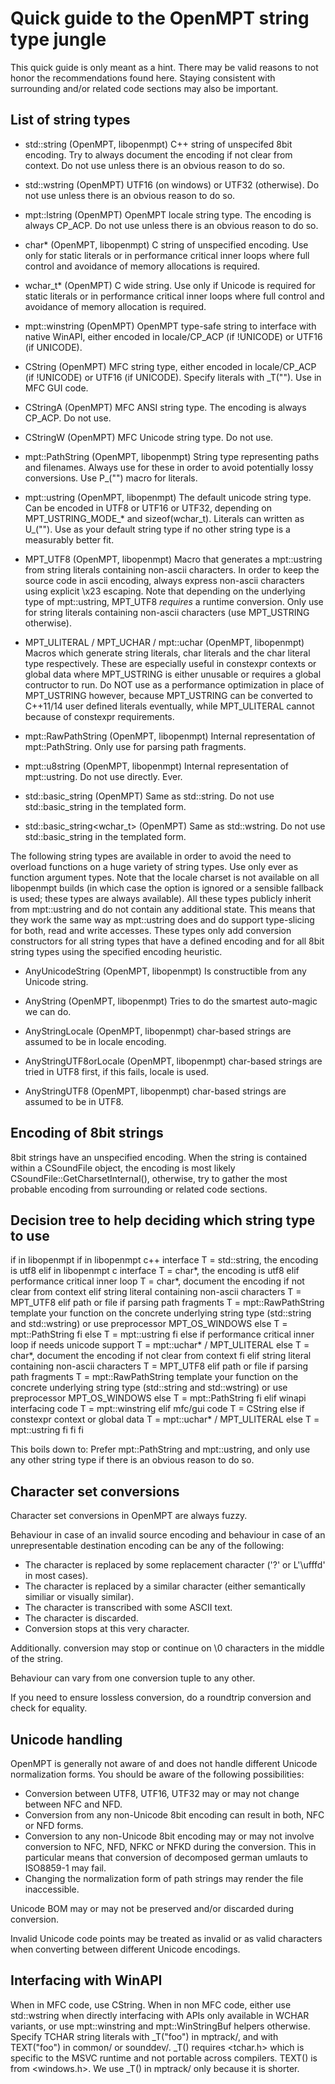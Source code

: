 
Quick guide to the OpenMPT string type jungle
=============================================



This quick guide is only meant as a hint. There may be valid reasons to not
honor the recommendations found here. Staying consistent with surrounding and/or
related code sections may also be important.



List of string types
--------------------

 *  std::string (OpenMPT, libopenmpt)
    C++ string of unspecifed 8bit encoding. Try to always document the
    encoding if not clear from context. Do not use unless there is an obvious
    reason to do so.

 *  std::wstring (OpenMPT)
    UTF16 (on windows) or UTF32 (otherwise). Do not use unless there is an
    obvious reason to do so.

 *  mpt::lstring (OpenMPT)
    OpenMPT locale string type. The encoding is always CP_ACP. Do not use unless
    there is an obvious reason to do so.

 *  char* (OpenMPT, libopenmpt)
    C string of unspecified encoding. Use only for static literals or in
    performance critical inner loops where full control and avoidance of memory
    allocations is required.

 *  wchar_t* (OpenMPT)
    C wide string. Use only if Unicode is required for static literals or in
    performance critical inner loops where full control and avoidance of memory
    allocation is required.

 *  mpt::winstring (OpenMPT)
    OpenMPT type-safe string to interface with native WinAPI, either encoded in
    locale/CP_ACP (if !UNICODE) or UTF16 (if UNICODE).

 *  CString (OpenMPT)
    MFC string type, either encoded in locale/CP_ACP (if !UNICODE) or UTF16 (if
    UNICODE). Specify literals with _T(""). Use in MFC GUI code.

 *  CStringA (OpenMPT)
    MFC ANSI string type. The encoding is always CP_ACP. Do not use.

 *  CStringW (OpenMPT)
    MFC Unicode string type. Do not use.

 *  mpt::PathString (OpenMPT, libopenmpt)
    String type representing paths and filenames. Always use for these in order
    to avoid potentially lossy conversions. Use P_("") macro for
    literals.

 *  mpt::ustring (OpenMPT, libopenmpt)
    The default unicode string type. Can be encoded in UTF8 or UTF16 or UTF32,
    depending on MPT_USTRING_MODE_* and sizeof(wchar_t). Literals can written as
    U_(""). Use as your default string type if no other string type is
    a measurably better fit.

 *  MPT_UTF8 (OpenMPT, libopenmpt)
    Macro that generates a mpt::ustring from string literals containing
    non-ascii characters. In order to keep the source code in ascii encoding,
    always express non-ascii characters using explicit \x23 escaping. Note that
    depending on the underlying type of mpt::ustring, MPT_UTF8 *requires* a
    runtime conversion. Only use for string literals containing non-ascii
    characters (use MPT_USTRING otherwise).

 *  MPT_ULITERAL / MPT_UCHAR / mpt::uchar (OpenMPT, libopenmpt)
    Macros which generate string literals, char literals and the char literal
    type respectively. These are especially useful in constexpr contexts or
    global data where MPT_USTRING is either unusable or requires a global
    contructor to run. Do NOT use as a performance optimization in place of
    MPT_USTRING however, because MPT_USTRING can be converted to C++11/14 user
    defined literals eventually, while MPT_ULITERAL cannot because of constexpr
    requirements.

 *  mpt::RawPathString (OpenMPT, libopenmpt)
    Internal representation of mpt::PathString. Only use for parsing path
    fragments.

 *  mpt::u8string (OpenMPT, libopenmpt)
    Internal representation of mpt::ustring. Do not use directly. Ever.

 *  std::basic_string<char> (OpenMPT)
    Same as std::string. Do not use std::basic_string in the templated form.

 *  std::basic_string<wchar_t> (OpenMPT)
    Same as std::wstring. Do not use std::basic_string in the templated form.

The following string types are available in order to avoid the need to overload
functions on a huge variety of string types. Use only ever as function argument
types.
Note that the locale charset is not available on all libopenmpt builds (in which
case the option is ignored or a sensible fallback is used; these types are
always available).
All these types publicly inherit from mpt::ustring and do not contain any
additional state. This means that they work the same way as mpt::ustring does
and do support type-slicing for both, read and write accesses.
These types only add conversion constructors for all string types that have a
defined encoding and for all 8bit string types using the specified encoding
heuristic.

 *  AnyUnicodeString (OpenMPT, libopenmpt)
    Is constructible from any Unicode string.

 *  AnyString (OpenMPT, libopenmpt)
    Tries to do the smartest auto-magic we can do.

 *  AnyStringLocale (OpenMPT, libopenmpt)
    char-based strings are assumed to be in locale encoding.

 *  AnyStringUTF8orLocale (OpenMPT, libopenmpt)
    char-based strings are tried in UTF8 first, if this fails, locale is used.

 *  AnyStringUTF8 (OpenMPT, libopenmpt)
    char-based strings are assumed to be in UTF8.



Encoding of 8bit strings
------------------------

8bit strings have an unspecified encoding. When the string is contained within a
CSoundFile object, the encoding is most likely CSoundFile::GetCharsetInternal(),
otherwise, try to gather the most probable encoding from surrounding or related
code sections.



Decision tree to help deciding which string type to use
-------------------------------------------------------

if in libopenmpt
 if in libopenmpt c++ interface
  T = std::string, the encoding is utf8
 elif in libopenmpt c interface
  T = char*, the encoding is utf8
 elif performance critical inner loop
  T = char*, document the encoding if not clear from context 
 elif string literal containing non-ascii characters
  T = MPT_UTF8
 elif path or file
  if parsing path fragments
   T = mpt::RawPathString
       template your function on the concrete underlying string type
       (std::string and std::wstring) or use preprocessor MPT_OS_WINDOWS
  else
   T = mpt::PathString
  fi
 else
  T = mpt::ustring
 fi
else
 if performance critical inner loop
  if needs unicode support
   T = mpt::uchar* / MPT_ULITERAL
  else
   T = char*, document the encoding if not clear from context 
  fi
 elif string literal containing non-ascii characters
  T = MPT_UTF8
 elif path or file
  if parsing path fragments
   T = mpt::RawPathString
       template your function on the concrete underlying string type
       (std::string and std::wstring) or use preprocessor MPT_OS_WINDOWS
  else
   T = mpt::PathString
  fi
 elif winapi interfacing code
  T = mpt::winstring
 elif mfc/gui code
  T = CString
 else
  if constexpr context or global data
   T = mpt::uchar* / MPT_ULITERAL
  else
   T = mpt::ustring
  fi
 fi
fi

This boils down to: Prefer mpt::PathString and mpt::ustring, and only use any
other string type if there is an obvious reason to do so.



Character set conversions
-------------------------

Character set conversions in OpenMPT are always fuzzy.

Behaviour in case of an invalid source encoding and behaviour in case of an
unrepresentable destination encoding can be any of the following:
 *  The character is replaced by some replacement character ('?' or L'\ufffd' in
    most cases).
 *  The character is replaced by a similar character (either semantically
    similiar or visually similar).
 *  The character is transcribed with some ASCII text.
 *  The character is discarded.
 *  Conversion stops at this very character.

Additionally. conversion may stop or continue on \0 characters in the middle of
the string.

Behaviour can vary from one conversion tuple to any other.

If you need to ensure lossless conversion, do a roundtrip conversion and check
for equality.



Unicode handling
----------------

OpenMPT is generally not aware of and does not handle different Unicode
normalization forms.
You should be aware of the following possibilities:
 *  Conversion between UTF8, UTF16, UTF32 may or may not change between NFC and
    NFD.
 *  Conversion from any non-Unicode 8bit encoding can result in both, NFC or NFD
    forms.
 *  Conversion to any non-Unicode 8bit encoding may or may not involve
    conversion to NFC, NFD, NFKC or NFKD during the conversion. This in
    particular means that conversion of decomposed german umlauts to ISO8859-1
    may fail.
 *  Changing the normalization form of path strings may render the file
    inaccessible.

Unicode BOM may or may not be preserved and/or discarded during conversion.

Invalid Unicode code points may be treated as invalid or as valid characters
when converting between different Unicode encodings.



Interfacing with WinAPI
-----------------------

When in MFC code, use CString.
When in non MFC code, either use std::wstring when directly interfacing with
APIs only available in WCHAR variants, or use mpt::winstring and
mpt::WinStringBuf helpers otherwise.
Specify TCHAR string literals with _T("foo") in mptrack/, and with TEXT("foo")
in common/ or sounddev/. _T() requires <tchar.h> which is specific to the MSVC
runtime and not portable across compilers. TEXT() is from <windows.h>. We use
_T() in mptrack/ only because it is shorter.


